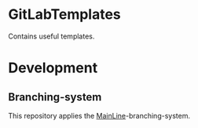 # GitLabTemplates

Contains useful templates.

# Development

## Branching-system

This repository applies the [MainLine](https://projects.aniondev.de/CommonUtilities/Templates/ProjectTemplates/-/blob/main/Templates/Conventions/BranchingSystem/MainLine.md)-branching-system.
